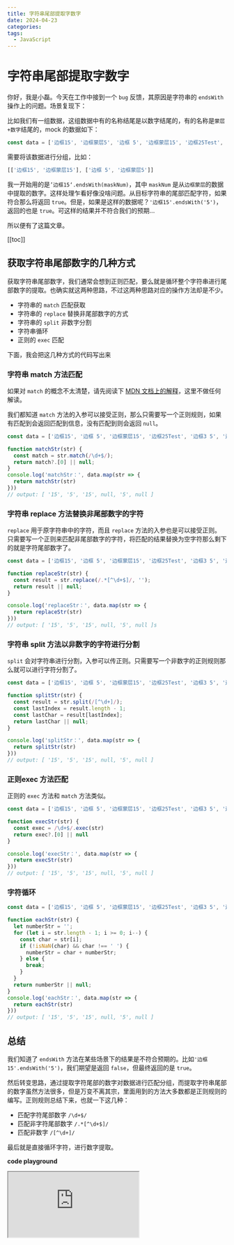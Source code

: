 ```yaml
---
title: 字符串尾部提取字数字
date: 2024-04-23
categories:
tags:
  - JavaScript
---
```


# 字符串尾部提取字数字

你好，我是小磊。今天在工作中接到一个 `bug` 反馈，其原因是字符串的 `endsWith` 操作上的问题。场景复现下：

比如我们有一组数据，这组数据中有的名称结尾是以数字结尾的，有的名称是`蒙层+数字`结尾的，mock 的数据如下：

```JavaScript
const data = ['边框15', '边框蒙层5', '边框 5', '边框蒙层15', '边框25Test', '边框3 5'];
```

需要将该数据进行分组，比如：

```JavaScript
[['边框15', '边框蒙层15'], ['边框 5', '边框蒙层5']]
```

我一开始用的是`’边框15‘.endsWith(maskNum)`，其中 `maskNum` 是从`边框蒙层`的数据中提取的数字。这样处理乍看好像没啥问题。从目标字符串的尾部匹配字符，如果符合那么将返回 `true`。但是，如果是这样的数据呢？`'边框15'.endsWith('5')`，返回的也是 `true`。可这样的结果并不符合我们的预期...

所以便有了这篇文章。

<!-- more -->

[[toc]]

## 获取字符串尾部数字的几种方式

获取字符串尾部数字，我们通常会想到正则匹配，要么就是循环整个字符串进行尾部数字的提取。也确实就这两种思路，不过这两种思路对应的操作方法却是不少。

- 字符串的 `match` 匹配获取
- 字符串的 `replace` 替换非尾部数字的方式
- 字符串的 `split` 非数字分割
- 字符串循环
- 正则的 `exec` 匹配

下面，我会把这几种方式的代码写出来

### 字符串 match 方法匹配

如果对 `match` 的概念不太清楚，请先阅读下 [MDN 文档上的解释](https://developer.mozilla.org/en-US/docs/Web/JavaScript/Reference/Global_Objects/String/match)，这里不做任何解读。

我们都知道 `match` 方法的入参可以接受正则，那么只需要写一个正则规则，如果有匹配到会返回匹配到信息，没有匹配到则会返回 `null`。

```JavaScript
const data = ['边框15', '边框 5', '边框蒙层15', '边框25Test', '边框3 5', '边框25 ']

function matchStr(str) {
  const match = str.match(/\d+$/);
  return match?.[0] || null;
}
console.log('matchStr：', data.map(str => {
  return matchStr(str)
}))
// output: [ '15', '5', '15', null, '5', null ]
```

### 字符串 replace 方法替换非尾部数字的字符

`replace` 用于原字符串中的字符，而且 `replace` 方法的入参也是可以接受正则。只需要写一个正则来匹配非尾部数字的字符，将匹配的结果替换为空字符那么剩下的就是字符尾部数字了。

```JavaScript
const data = ['边框15', '边框 5', '边框蒙层15', '边框25Test', '边框3 5', '边框25 ']

function replaceStr(str) {
  const result = str.replace(/.*[^\d+$]/, '');
  return result || null;
}

console.log('replaceStr：', data.map(str => {
  return replaceStr(str)
}))
// output: [ '15', '5', '15', null, '5', null ]s
```

### 字符串 split 方法以非数字的字符进行分割

`split` 会对字符串进行分割，入参可以传正则。只需要写一个非数字的正则规则那么就可以进行字符分割了。

```JavaScript
const data = ['边框15', '边框 5', '边框蒙层15', '边框25Test', '边框3 5', '边框25 ']

function splitStr(str) {
  const result = str.split(/[^\d+]/);
  const lastIndex = result.length - 1;
  const lastChar = result[lastIndex];
  return lastChar || null;
}

console.log('splitStr：', data.map(str => {
  return splitStr(str)
}))
// output: [ '15', '5', '15', null, '5', null ]
```

### 正则exec 方法匹配

正则的 `exec` 方法和 `match` 方法类似。

```JavaScript
const data = ['边框15', '边框 5', '边框蒙层15', '边框25Test', '边框3 5', '边框25 ']

function execStr(str) {
  const exec = /\d+$/.exec(str)
  return exec?.[0] || null
}

console.log('execStr：', data.map(str => {
  return execStr(str)
}))
// output: [ '15', '5', '15', null, '5', null ]
```

### 字符循环

```JavaScript
const data = ['边框15', '边框 5', '边框蒙层15', '边框25Test', '边框3 5', '边框25 ']

function eachStr(str) {
  let numberStr = '';
  for (let i = str.length - 1; i >= 0; i--) {
    const char = str[i];
    if (!isNaN(char) && char !== ' ') {
      numberStr = char + numberStr;
    } else {
      break;
    }
  }
  return numberStr || null;
}
console.log('eachStr：', data.map(str => {
  return eachStr(str)
}))
// output: [ '15', '5', '15', null, '5', null ]
```

## 总结

我们知道了 `endsWith` 方法在某些场景下的结果是不符合预期的。比如`'边框 15'.endsWith('5')`，我们期望是返回 `false`，但最终返回的是 `true`。

然后转变思路，通过提取字符尾部的数字对数据进行匹配分组，而提取字符串尾部的数字虽然方法很多，但是万变不离其宗，里面用到的方法大多数都是正则规则的编写。正则规则总结下来，也就一下这几种：

+ 匹配字符尾部数字 `/\d+$/`
+ 匹配非字符尾部数字 `/.*[^\d+$]/`
+ 匹配非数字 `/[^\d+]/`

最后就是直接循环字符，进行数字提取。

**code playground**

<iframe src="https://code.juejin.cn/pen/7361016617901228059"></iframe>